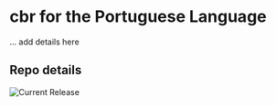 # cbr for the Portuguese Language

... add details here 


## Repo details

![Current Release](https://img.shields.io/badge/release-v0.1.17-blue)

